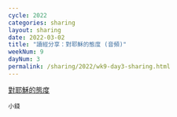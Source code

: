 ```yaml
---
cycle: 2022
categories: sharing
layout: sharing
date: 2022-03-02
title: "讀經分享：對耶穌的態度 (音頻)"
weekNum: 9
dayNum: 3
permalink: /sharing/2022/wk9-day3-sharing.html
---
```


[對耶穌的態度](https://eccseattle.github.io/media/sharing/2022/wk009/2022-03-02-bin.m4a)

`小錢`
